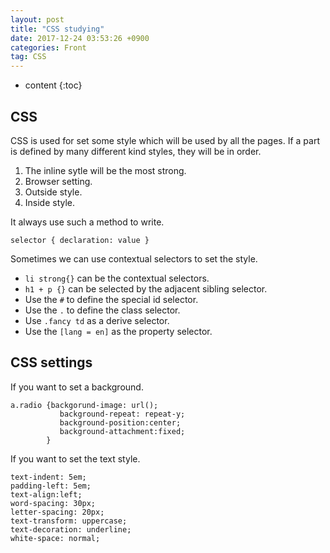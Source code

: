 ```yaml
---
layout: post
title: "CSS studying"
date: 2017-12-24 03:53:26 +0900
categories: Front
tag: CSS
---
```


* content
{:toc}









CSS
-----
CSS is used for set some style which will be used by all the pages.
If a part is defined by many different kind styles, they will be in order.

1. The inline sytle will be the most strong.
2. Browser setting.
3. Outside style.
4. Inside style.

It always use such a method to write.

```
selector { declaration: value }
```

Sometimes we can use contextual selectors to set the style. 

* `li strong{}` can be the contextual selectors.
* `h1 + p {}` can be selected by the adjacent sibling selector.
* Use the `#` to define the special id selector.
* Use the `.` to define the class selector.
* Use `.fancy td` as a derive selector.
* Use the `[lang = en]` as the property selector.

CSS settings
----
If you want to set a background.

```
a.radio {backgorund-image: url();
		   background-repeat: repeat-y;
		   background-position:center;
		   background-attachment:fixed;
		}
```

If you want to set the text style.

```
text-indent: 5em;
padding-left: 5em;
text-align:left;
word-spacing: 30px;
letter-spacing: 20px;
text-transform: uppercase;
text-decoration: underline;
white-space: normal;
```



